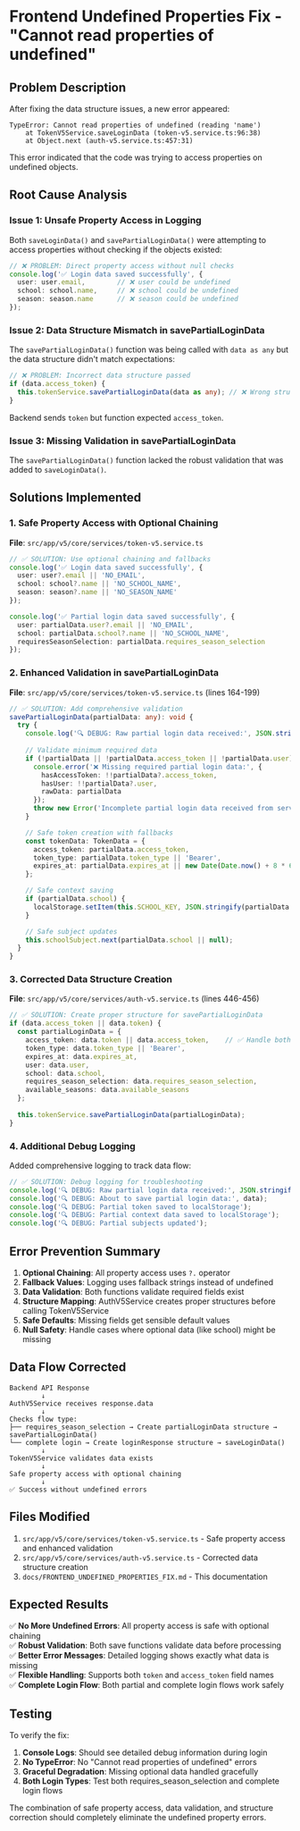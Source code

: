 # Frontend Undefined Properties Fix - "Cannot read properties of undefined"

## Problem Description

After fixing the data structure issues, a new error appeared:

```
TypeError: Cannot read properties of undefined (reading 'name')
    at TokenV5Service.saveLoginData (token-v5.service.ts:96:38)
    at Object.next (auth-v5.service.ts:457:31)
```

This error indicated that the code was trying to access properties on undefined objects.

## Root Cause Analysis

### Issue 1: Unsafe Property Access in Logging
Both `saveLoginData()` and `savePartialLoginData()` were attempting to access properties without checking if the objects existed:

```typescript
// ❌ PROBLEM: Direct property access without null checks
console.log('✅ Login data saved successfully', {
  user: user.email,        // ❌ user could be undefined
  school: school.name,     // ❌ school could be undefined  
  season: season.name      // ❌ season could be undefined
});
```

### Issue 2: Data Structure Mismatch in savePartialLoginData
The `savePartialLoginData()` function was being called with `data as any` but the data structure didn't match expectations:

```typescript
// ❌ PROBLEM: Incorrect data structure passed
if (data.access_token) {
  this.tokenService.savePartialLoginData(data as any); // ❌ Wrong structure
}
```

Backend sends `token` but function expected `access_token`.

### Issue 3: Missing Validation in savePartialLoginData
The `savePartialLoginData()` function lacked the robust validation that was added to `saveLoginData()`.

## Solutions Implemented

### 1. Safe Property Access with Optional Chaining

**File**: `src/app/v5/core/services/token-v5.service.ts`

```typescript
// ✅ SOLUTION: Use optional chaining and fallbacks
console.log('✅ Login data saved successfully', {
  user: user?.email || 'NO_EMAIL',
  school: school?.name || 'NO_SCHOOL_NAME', 
  season: season?.name || 'NO_SEASON_NAME'
});

console.log('✅ Partial login data saved successfully', {
  user: partialData.user?.email || 'NO_EMAIL',
  school: partialData.school?.name || 'NO_SCHOOL_NAME',
  requiresSeasonSelection: partialData.requires_season_selection
});
```

### 2. Enhanced Validation in savePartialLoginData

**File**: `src/app/v5/core/services/token-v5.service.ts` (lines 164-199)

```typescript
// ✅ SOLUTION: Add comprehensive validation
savePartialLoginData(partialData: any): void {
  try {
    console.log('🔍 DEBUG: Raw partial login data received:', JSON.stringify(partialData, null, 2));
    
    // Validate minimum required data
    if (!partialData || !partialData.access_token || !partialData.user) {
      console.error('❌ Missing required partial login data:', {
        hasAccessToken: !!partialData?.access_token,
        hasUser: !!partialData?.user,
        rawData: partialData
      });
      throw new Error('Incomplete partial login data received from server');
    }

    // Safe token creation with fallbacks
    const tokenData: TokenData = {
      access_token: partialData.access_token,
      token_type: partialData.token_type || 'Bearer',
      expires_at: partialData.expires_at || new Date(Date.now() + 8 * 60 * 60 * 1000).toISOString()
    };

    // Safe context saving
    if (partialData.school) {
      localStorage.setItem(this.SCHOOL_KEY, JSON.stringify(partialData.school));
    }

    // Safe subject updates
    this.schoolSubject.next(partialData.school || null);
  }
}
```

### 3. Corrected Data Structure Creation

**File**: `src/app/v5/core/services/auth-v5.service.ts` (lines 446-456)

```typescript
// ✅ SOLUTION: Create proper structure for savePartialLoginData
if (data.access_token || data.token) {
  const partialLoginData = {
    access_token: data.token || data.access_token,    // ✅ Handle both field names
    token_type: data.token_type || 'Bearer',
    expires_at: data.expires_at,
    user: data.user,
    school: data.school,
    requires_season_selection: data.requires_season_selection,
    available_seasons: data.available_seasons
  };
  
  this.tokenService.savePartialLoginData(partialLoginData);
}
```

### 4. Additional Debug Logging

Added comprehensive logging to track data flow:

```typescript
// ✅ SOLUTION: Debug logging for troubleshooting
console.log('🔍 DEBUG: Raw partial login data received:', JSON.stringify(partialData, null, 2));
console.log('🔍 DEBUG: About to save partial login data:', data);
console.log('🔍 DEBUG: Partial token saved to localStorage');
console.log('🔍 DEBUG: Partial context data saved to localStorage');
console.log('🔍 DEBUG: Partial subjects updated');
```

## Error Prevention Summary

1. **Optional Chaining**: All property access uses `?.` operator
2. **Fallback Values**: Logging uses fallback strings instead of undefined
3. **Data Validation**: Both functions validate required fields exist
4. **Structure Mapping**: AuthV5Service creates proper structures before calling TokenV5Service
5. **Safe Defaults**: Missing fields get sensible default values
6. **Null Safety**: Handle cases where optional data (like school) might be missing

## Data Flow Corrected

```
Backend API Response
        ↓
AuthV5Service receives response.data
        ↓
Checks flow type:
├── requires_season_selection → Create partialLoginData structure → savePartialLoginData()
└── complete login → Create loginResponse structure → saveLoginData()
        ↓
TokenV5Service validates data exists
        ↓
Safe property access with optional chaining
        ↓  
✅ Success without undefined errors
```

## Files Modified

1. `src/app/v5/core/services/token-v5.service.ts` - Safe property access and enhanced validation
2. `src/app/v5/core/services/auth-v5.service.ts` - Corrected data structure creation
3. `docs/FRONTEND_UNDEFINED_PROPERTIES_FIX.md` - This documentation

## Expected Results

✅ **No More Undefined Errors**: All property access is safe with optional chaining  
✅ **Robust Validation**: Both save functions validate data before processing  
✅ **Better Error Messages**: Detailed logging shows exactly what data is missing  
✅ **Flexible Handling**: Supports both `token` and `access_token` field names  
✅ **Complete Login Flow**: Both partial and complete login flows work safely  

## Testing

To verify the fix:

1. **Console Logs**: Should see detailed debug information during login
2. **No TypeError**: No "Cannot read properties of undefined" errors  
3. **Graceful Degradation**: Missing optional data handled gracefully
4. **Both Login Types**: Test both requires_season_selection and complete login flows

The combination of safe property access, data validation, and structure correction should completely eliminate the undefined property errors.